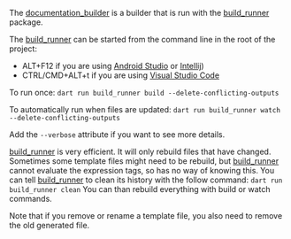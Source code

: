 [//]: # (This file was generated from: doc/template/doc/wiki/08-Generating.md.template using the documentation_builder package)

The [documentation_builder](https://pub.dev/packages/documentation_builder) is a builder that is run with the [build_runner](https://pub.dev/packages/build_runner) package.

The [build_runner](https://pub.dev/packages/build_runner) can be started from the command line in the root of the project:
* ALT+F12 if you are using [Android Studio](https://developer.android.com/studio) or [Intellij](https://www.jetbrains.com/idea/))
* CTRL/CMD+ALT+t if you are using [Visual Studio Code](https://code.visualstudio.com/)

To run once:
```dart run build_runner build --delete-conflicting-outputs```

To automatically run when files are updated:
```dart run build_runner watch --delete-conflicting-outputs```

Add the `--verbose` attribute if you want to see more details.

[build_runner](https://pub.dev/packages/build_runner) is very efficient. It will only rebuild files that have changed. Sometimes some template files might need to be rebuild, but [build_runner](https://pub.dev/packages/build_runner) cannot evaluate the expression tags, so has no way of knowing this.
You can tell [build_runner](https://pub.dev/packages/build_runner) to clean its history with the follow command:
```dart run build_runner clean```
You can than rebuild everything with build or watch commands.

Note that if you remove or rename a template file, you also need to remove the old generated file.
